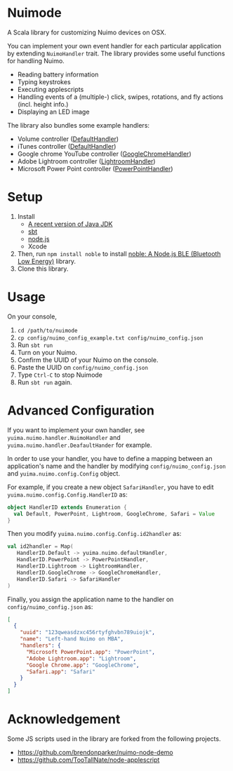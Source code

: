 # Nuimode

A Scala library for customizing Nuimo devices on OSX.

You can implement your own event handler for each particular application by extending `NuimoHandler` trait.
The library provides some useful functions for handling Nuimo.

* Reading battery information
* Typing keystrokes
* Executing applescripts
* Handling events of a (multiple-) click, swipes, rotations, and fly actions (incl. height info.)
* Displaying an LED image

The library also bundles some example handlers:
* Volume controller ([DefaultHandler](https://github.com/Yuichiroh/nuimode/blob/master/src/main/scala/yuima/nuimo/handler/DefaultHandler.scala))
* iTunes controller ([DefaultHandler](https://github.com/Yuichiroh/nuimode/blob/master/src/main/scala/yuima/nuimo/handler/DefaultHandler.scala))
* Google chrome YouTube controller ([GoogleChromeHandler](https://github.com/Yuichiroh/nuimode/blob/master/src/main/scala/yuima/nuimo/handler/GoogleChromeHandler.scala))
* Adobe Lightroom controller ([LightroomHandler](https://github.com/Yuichiroh/nuimode/blob/master/src/main/scala/yuima/nuimo/handler/LightroomHandler.scala))
* Microsoft Power Point controller ([PowerPointHandler](https://github.com/Yuichiroh/nuimode/blob/master/src/main/scala/yuima/nuimo/handler/PowerPointHandler.scala))

# Setup
1. Install
    * [A recent version of Java JDK](http://www.oracle.com/technetwork/java/javase/downloads/index.html)
    * [sbt](http://www.scala-sbt.org/)
    * [node.js](https://nodejs.org/en/)
    * Xcode
1. Then, run ```npm install noble```
to install [noble: A Node.js BLE (Bluetooth Low Energy)](https://github.com/sandeepmistry/noble) library.
1. Clone this library.

# Usage
On your console,

1. ```cd /path/to/nuimode```
1. ```cp config/nuimo_config_example.txt config/nuimo_config.json```
1. Run ```sbt run```
1. Turn on your Nuimo.
1. Confirm the UUID of your Nuimo on the console.
1. Paste the UUID on `config/nuimo_config.json`
1. Type ```Ctrl-C``` to stop Nuimode
1. Run ```sbt run``` again.

# Advanced Configuration

If you want to implement your own handler, see `yuima.nuimo.handler.NuimoHandler` and `yuima.nuimo.handler.DeafaultHander` for example.

In order to use your handler, you have to define a mapping between an application's name and the handler by modifying `config/nuimo_config.json` and `yuima.nuimo.config.Config` object.

For example, if you create a new object `SafariHandler`, you have to edit `yuima.nuimo.config.Config.HandlerID` as:
```Scala
object HandlerID extends Enumeration {
  val Default, PowerPoint, Lightroom, GoogleChrome, Safari = Value
}
```
Then you modify `yuima.nuimo.config.Config.id2handler` as:
```Scala
val id2handler = Map(
   HandlerID.Default -> yuima.nuimo.defaultHandler,
   HandlerID.PowerPoint -> PowerPointHandler,
   HandlerID.Lightroom -> LightroomHandler,
   HandlerID.GoogleChrome -> GoogleChromeHandler,
   HandlerID.Safari -> SafariHandler
)
```
Finally, you assign the application name to the handler on `config/nuimo_config.json` as:
```json
[
  {
    "uuid": "123qweasdzxc456rtyfghvbn789uiojk",
    "name": "Left-hand Nuimo on MBA",
    "handlers": {
      "Microsoft PowerPoint.app": "PowerPoint",
      "Adobe Lightroom.app": "Lightroom",
      "Google Chrome.app": "GoogleChrome",
      "Safari.app": "Safari"
    }
  }
]
```

# Acknowledgement
Some JS scripts used in the library are forked from the following projects.

* https://github.com/brendonparker/nuimo-node-demo
* https://github.com/TooTallNate/node-applescript
